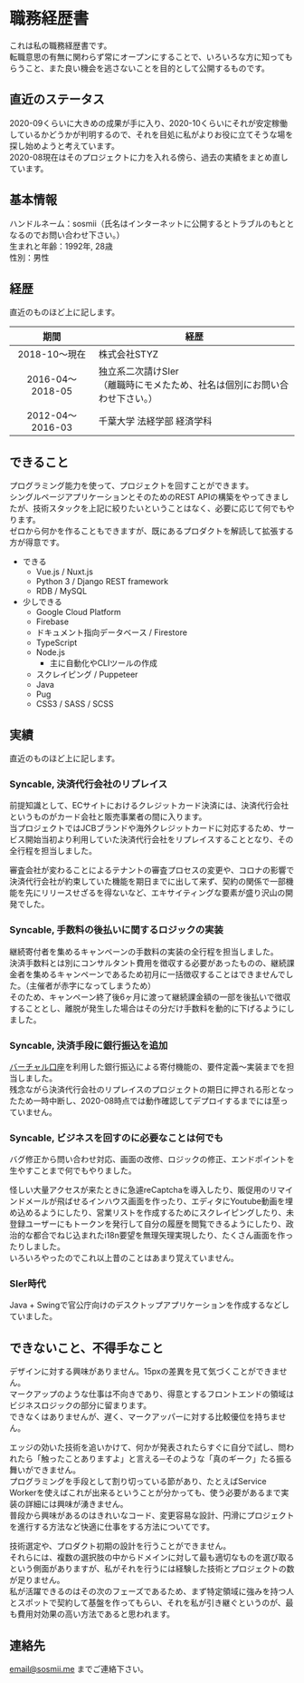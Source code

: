 # 職務経歴書
これは私の職務経歴書です。  
転職意思の有無に関わらず常にオープンにすることで、いろいろな方に知ってもらうこと、また良い機会を逃さないことを目的として公開するものです。

## 直近のステータス
2020-09くらいに大きめの成果が手に入り、2020-10くらいにそれが安定稼働しているかどうかが判明するので、それを目処に私がよりお役に立てそうな場を探し始めようと考えています。  
2020-08現在はそのプロジェクトに力を入れる傍ら、過去の実績をまとめ直しています。

## 基本情報
ハンドルネーム：sosmii（氏名はインターネットに公開するとトラブルのもととなるのでお問い合わせ下さい。）  
生まれと年齢：1992年, 28歳  
性別：男性

## 経歴
直近のものほど上に記します。

期間|経歴
:-:|---
2018-10〜現在|株式会社STYZ
2016-04〜2018-05|独立系二次請けSIer<br>（離職時にモメたため、社名は個別にお問い合わせ下さい。）
2012-04〜2016-03|千葉大学 法経学部 経済学科

## できること
プログラミング能力を使って、プロジェクトを回すことができます。  
シングルページアプリケーションとそのためのREST APIの構築をやってきましたが、技術スタックを上記に絞りたいということはなく、必要に応じて何でもやります。  
ゼロから何かを作ることもできますが、既にあるプロダクトを解読して拡張する方が得意です。

- できる
  - Vue.js / Nuxt.js
  - Python 3 / Django REST framework
  - RDB / MySQL
- 少しできる
  - Google Cloud Platform
  - Firebase
  - ドキュメント指向データベース / Firestore
  - TypeScript
  - Node.js
    - 主に自動化やCLIツールの作成
  - スクレイピング / Puppeteer
  - Java
  - Pug
  - CSS3 / SASS / SCSS

## 実績
直近のものほど上に記します。  

### Syncable, 決済代行会社のリプレイス
前提知識として、ECサイトにおけるクレジットカード決済には、決済代行会社というものがカード会社と販売事業者の間に入ります。  
当プロジェクトではJCBブランドや海外クレジットカードに対応するため、サービス開始当初より利用していた決済代行会社をリプレイスすることとなり、その全行程を担当しました。

審査会社が変わることによるテナントの審査プロセスの変更や、コロナの影響で決済代行会社が約束していた機能を期日までに出して来ず、契約の関係で一部機能を先にリリースせざるを得ないなど、エキサイティングな要素が盛り沢山の開発でした。

### Syncable, 手数料の後払いに関するロジックの実装
継続寄付者を集めるキャンペーンの手数料の実装の全行程を担当しました。  
決済手数料とは別にコンサルタント費用を徴収する必要があったものの、継続課金者を集めるキャンペーンであるため初月に一括徴収することはできませんでした。（主催者が赤字になってしまうため）  
そのため、キャンペーン終了後6ヶ月に渡って継続課金額の一部を後払いで徴収することとし、離脱が発生した場合はその分だけ手数料を動的に下げるようにしました。

### Syncable, 決済手段に銀行振込を追加
[バーチャル口座](https://www.cardservice.co.jp/support/beginner/begin_24.html)を利用した銀行振込による寄付機能の、要件定義〜実装までを担当しました。  
残念ながら決済代行会社のリプレイスのプロジェクトの期日に押される形となったため一時中断し、2020-08時点では動作確認してデプロイするまでには至っていません。

### Syncable, ビジネスを回すのに必要なことは何でも
バグ修正から問い合わせ対応、画面の改修、ロジックの修正、エンドポイントを生やすことまで何でもやりました。

怪しい大量アクセスが来たときに急遽reCaptchaを導入したり、販促用のリマインドメールが飛ばせるインハウス画面を作ったり、エディタにYoutube動画を埋め込めるようにしたり、営業リストを作成するためにスクレイピングしたり、未登録ユーザーにもトークンを発行して自分の履歴を閲覧できるようにしたり、政治的な都合でねじ込まれたi18n要望を無理矢理実現したり、たくさん画面を作ったりしました。  
いろいろやったのでこれ以上昔のことはあまり覚えていません。

### SIer時代
Java + Swingで官公庁向けのデスクトップアプリケーションを作成するなどしていました。

## できないこと、不得手なこと
デザインに対する興味がありません。15pxの差異を見て気づくことができません。  
マークアップのような仕事は不向きであり、得意とするフロントエンドの領域はビジネスロジックの部分に留まります。  
できなくはありませんが、遅く、マークアッパーに対する比較優位を持ちません。

エッジの効いた技術を追いかけて、何かが発表されたらすぐに自分で試し、問われたら「触ったことありますよ」と言える─そのような「真のギーク」たる振る舞いができません。  
プログラミングを手段として割り切っている節があり、たとえばService Workerを使えばこれが出来るということが分かっても、使う必要があるまで実装の詳細には興味が湧きません。  
普段から興味があるのはきれいなコード、変更容易な設計、円滑にプロジェクトを進行する方法など快適に仕事をする方法についてです。

技術選定や、プロダクト初期の設計を行うことができません。  
それらには、複数の選択肢の中からドメインに対して最も適切なものを選び取るという側面がありますが、私がそれを行うには経験した技術とプロジェクトの数が足りません。  
私が活躍できるのはその次のフェーズであるため、まず特定領域に強みを持つ人とスポットで契約して基盤を作ってもらい、それを私が引き継ぐというのが、最も費用対効果の高い方法であると思われます。

## 連絡先
email@sosmii.me までご連絡下さい。
